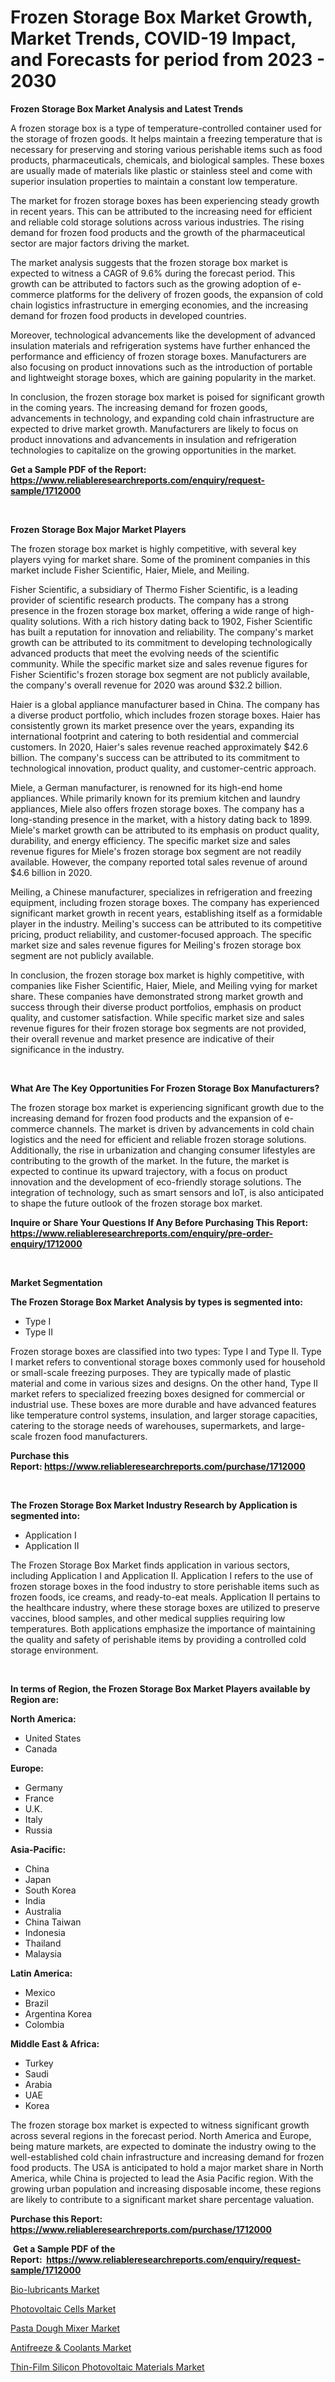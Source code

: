<p><h1>Frozen Storage Box Market Growth, Market Trends, COVID-19 Impact, and Forecasts for period from 2023 - 2030</h1></p><p><strong>Frozen Storage Box Market Analysis and Latest Trends</strong></p>
<p><p>A frozen storage box is a type of temperature-controlled container used for the storage of frozen goods. It helps maintain a freezing temperature that is necessary for preserving and storing various perishable items such as food products, pharmaceuticals, chemicals, and biological samples. These boxes are usually made of materials like plastic or stainless steel and come with superior insulation properties to maintain a constant low temperature.</p><p>The market for frozen storage boxes has been experiencing steady growth in recent years. This can be attributed to the increasing need for efficient and reliable cold storage solutions across various industries. The rising demand for frozen food products and the growth of the pharmaceutical sector are major factors driving the market.</p><p>The market analysis suggests that the frozen storage box market is expected to witness a CAGR of 9.6% during the forecast period. This growth can be attributed to factors such as the growing adoption of e-commerce platforms for the delivery of frozen goods, the expansion of cold chain logistics infrastructure in emerging economies, and the increasing demand for frozen food products in developed countries.</p><p>Moreover, technological advancements like the development of advanced insulation materials and refrigeration systems have further enhanced the performance and efficiency of frozen storage boxes. Manufacturers are also focusing on product innovations such as the introduction of portable and lightweight storage boxes, which are gaining popularity in the market.</p><p>In conclusion, the frozen storage box market is poised for significant growth in the coming years. The increasing demand for frozen goods, advancements in technology, and expanding cold chain infrastructure are expected to drive market growth. Manufacturers are likely to focus on product innovations and advancements in insulation and refrigeration technologies to capitalize on the growing opportunities in the market.</p></p>
<p><strong>Get a Sample PDF of the Report:&nbsp; <a href="https://www.reliableresearchreports.com/enquiry/request-sample/1712000">https://www.reliableresearchreports.com/enquiry/request-sample/1712000</a></strong></p>
<p>&nbsp;</p>
<p><strong>Frozen Storage Box Major Market Players</strong></p>
<p><p>The frozen storage box market is highly competitive, with several key players vying for market share. Some of the prominent companies in this market include Fisher Scientific, Haier, Miele, and Meiling.</p><p>Fisher Scientific, a subsidiary of Thermo Fisher Scientific, is a leading provider of scientific research products. The company has a strong presence in the frozen storage box market, offering a wide range of high-quality solutions. With a rich history dating back to 1902, Fisher Scientific has built a reputation for innovation and reliability. The company's market growth can be attributed to its commitment to developing technologically advanced products that meet the evolving needs of the scientific community. While the specific market size and sales revenue figures for Fisher Scientific's frozen storage box segment are not publicly available, the company's overall revenue for 2020 was around $32.2 billion.</p><p>Haier is a global appliance manufacturer based in China. The company has a diverse product portfolio, which includes frozen storage boxes. Haier has consistently grown its market presence over the years, expanding its international footprint and catering to both residential and commercial customers. In 2020, Haier's sales revenue reached approximately $42.6 billion. The company's success can be attributed to its commitment to technological innovation, product quality, and customer-centric approach.</p><p>Miele, a German manufacturer, is renowned for its high-end home appliances. While primarily known for its premium kitchen and laundry appliances, Miele also offers frozen storage boxes. The company has a long-standing presence in the market, with a history dating back to 1899. Miele's market growth can be attributed to its emphasis on product quality, durability, and energy efficiency. The specific market size and sales revenue figures for Miele's frozen storage box segment are not readily available. However, the company reported total sales revenue of around $4.6 billion in 2020.</p><p>Meiling, a Chinese manufacturer, specializes in refrigeration and freezing equipment, including frozen storage boxes. The company has experienced significant market growth in recent years, establishing itself as a formidable player in the industry. Meiling's success can be attributed to its competitive pricing, product reliability, and customer-focused approach. The specific market size and sales revenue figures for Meiling's frozen storage box segment are not publicly available.</p><p>In conclusion, the frozen storage box market is highly competitive, with companies like Fisher Scientific, Haier, Miele, and Meiling vying for market share. These companies have demonstrated strong market growth and success through their diverse product portfolios, emphasis on product quality, and customer satisfaction. While specific market size and sales revenue figures for their frozen storage box segments are not provided, their overall revenue and market presence are indicative of their significance in the industry.</p></p>
<p>&nbsp;</p>
<p><strong>What Are The Key Opportunities For Frozen Storage Box Manufacturers?</strong></p>
<p><p>The frozen storage box market is experiencing significant growth due to the increasing demand for frozen food products and the expansion of e-commerce channels. The market is driven by advancements in cold chain logistics and the need for efficient and reliable frozen storage solutions. Additionally, the rise in urbanization and changing consumer lifestyles are contributing to the growth of the market. In the future, the market is expected to continue its upward trajectory, with a focus on product innovation and the development of eco-friendly storage solutions. The integration of technology, such as smart sensors and IoT, is also anticipated to shape the future outlook of the frozen storage box market.</p></p>
<p><strong>Inquire or Share Your Questions If Any Before Purchasing This Report: <a href="https://www.reliableresearchreports.com/enquiry/pre-order-enquiry/1712000">https://www.reliableresearchreports.com/enquiry/pre-order-enquiry/1712000</a></strong></p>
<p>&nbsp;</p>
<p><strong>Market Segmentation</strong></p>
<p><strong>The Frozen Storage Box Market Analysis by types is segmented into:</strong></p>
<p><ul><li>Type I</li><li>Type II</li></ul></p>
<p><p>Frozen storage boxes are classified into two types: Type I and Type II. Type I market refers to conventional storage boxes commonly used for household or small-scale freezing purposes. They are typically made of plastic material and come in various sizes and designs. On the other hand, Type II market refers to specialized freezing boxes designed for commercial or industrial use. These boxes are more durable and have advanced features like temperature control systems, insulation, and larger storage capacities, catering to the storage needs of warehouses, supermarkets, and large-scale frozen food manufacturers.</p></p>
<p><strong>Purchase this Report:&nbsp;<a href="https://www.reliableresearchreports.com/purchase/1712000">https://www.reliableresearchreports.com/purchase/1712000</a></strong></p>
<p>&nbsp;</p>
<p><strong>The Frozen Storage Box Market Industry Research by Application is segmented into:</strong></p>
<p><ul><li>Application I</li><li>Application II</li></ul></p>
<p><p>The Frozen Storage Box Market finds application in various sectors, including Application I and Application II. Application I refers to the use of frozen storage boxes in the food industry to store perishable items such as frozen foods, ice creams, and ready-to-eat meals. Application II pertains to the healthcare industry, where these storage boxes are utilized to preserve vaccines, blood samples, and other medical supplies requiring low temperatures. Both applications emphasize the importance of maintaining the quality and safety of perishable items by providing a controlled cold storage environment.</p></p>
<p>&nbsp;</p>
<p><strong>In terms of Region, the Frozen Storage Box Market Players available by Region are:</strong></p>
<p>
    <p> <strong> North America: </strong>
        <ul>
            <li>United States</li>
            <li>Canada</li>
        </ul>
        </p> 
    <p> <strong> Europe: </strong>
        <ul>
            <li>Germany</li>
            <li>France</li>
            <li>U.K.</li>
            <li>Italy</li>
            <li>Russia</li>
        </ul>
        </p> 
    <p> <strong> Asia-Pacific: </strong>
        <ul>
            <li>China</li>
            <li>Japan</li>
            <li>South Korea</li>
            <li>India</li>
            <li>Australia</li>
            <li>China Taiwan</li>
            <li>Indonesia</li>
            <li>Thailand</li>
            <li>Malaysia</li>
        </ul>
        </p> 
    <p> <strong> Latin America: </strong>
        <ul>
            <li>Mexico</li>
            <li>Brazil</li>
            <li>Argentina Korea</li>
            <li>Colombia</li>
        </ul>
        </p> 
    <p> <strong> Middle East & Africa: </strong>
        <ul>
            <li>Turkey</li>
            <li>Saudi</li>
            <li>Arabia</li>
            <li>UAE</li>
            <li>Korea</li>
        </ul>
    </p>
    </p>
<p><p>The frozen storage box market is expected to witness significant growth across several regions in the forecast period. North America and Europe, being mature markets, are expected to dominate the industry owing to the well-established cold chain infrastructure and increasing demand for frozen food products. The USA is anticipated to hold a major market share in North America, while China is projected to lead the Asia Pacific region. With the growing urban population and increasing disposable income, these regions are likely to contribute to a significant market share percentage valuation.</p></p>
<p><strong>Purchase this Report: <a href="https://www.reliableresearchreports.com/purchase/1712000">https://www.reliableresearchreports.com/purchase/1712000</a></strong></p>
<p>&nbsp;<strong>Get a Sample PDF of the Report:&nbsp;&nbsp;<a href="https://www.reliableresearchreports.com/enquiry/request-sample/1712000">https://www.reliableresearchreports.com/enquiry/request-sample/1712000</a></strong></p>
<p><strong></strong></p>
<p><p><a href="https://medium.com/@chasegibson1901/bio-lubricants-market-share-evolution-and-market-growth-trends-2023-2030-226a42a0b396">Bio-lubricants Market</a></p><p><a href="https://github.com/rahu1506/Market-Research-Report-List-1/blob/main/photovoltaic-cells-market.md">Photovoltaic Cells Market</a></p><p><a href="https://medium.com/@joshuahintz2023/pasta-dough-mixer-market-insights-into-market-cagr-market-trends-and-growth-strategies-7f25ba50f437">Pasta Dough Mixer Market</a></p><p><a href="https://medium.com/@keenanmarks2023/antifreeze-amp-coolants-market-trends-forecast-and-competitive-analysis-to-2030-60082de87518">Antifreeze & Coolants Market</a></p><p><a href="https://github.com/rahu1505/Market-Research-Report-List-1/blob/main/thin-film-silicon-photovoltaic-materials-market.md">Thin-Film Silicon Photovoltaic Materials Market</a></p></p>